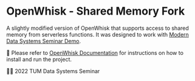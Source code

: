 <!--
#
# Licensed to the Apache Software Foundation (ASF) under one or more
# contributor license agreements.  See the NOTICE file distributed with
# this work for additional information regarding copyright ownership.
# The ASF licenses this file to You under the Apache License, Version 2.0
# (the "License"); you may not use this file except in compliance with
# the License.  You may obtain a copy of the License at
#
#     http://www.apache.org/licenses/LICENSE-2.0
#
# Unless required by applicable law or agreed to in writing, software
# distributed under the License is distributed on an "AS IS" BASIS,
# WITHOUT WARRANTIES OR CONDITIONS OF ANY KIND, either express or implied.
# See the License for the specific language governing permissions and
# limitations under the License.
#
-->

# OpenWhisk - Shared Memory Fork

A slightly modified version of OpenWhisk that supports access to shared memory from serverless functions. It was designed to work with [Modern Data Systems Seminar Demo](https://github.com/espirin/sys-seminar).

📄 Please refer to [OpenWhisk Documentation](https://github.com/apache/openwhisk) for instructions on how to install and run the project.

👨‍🎓 2022 TUM Data Systems Seminar
